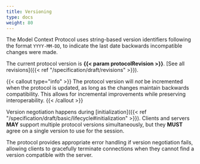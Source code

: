 ```yaml
---
title: Versioning
type: docs
weight: 80
---
```


The Model Context Protocol uses string-based version identifiers following the format `YYYY-MM-DD`, to indicate the last date backwards incompatible changes were made.

The current protocol version is **{{< param protocolRevision >}}**. [See all revisions]({{< ref "/specification/draft/revisions" >}}).

{{< callout type="info" >}}
  The protocol version will _not_ be incremented when the protocol is updated, as long as the changes maintain backwards compatibility. This allows for incremental improvements while preserving interoperability.
{{< /callout >}}

Version negotiation happens during [initialization]({{< ref "/specification/draft/basic/lifecycle#initialization" >}}). Clients and servers **MAY** support multiple protocol versions simultaneously, but they **MUST** agree on a single version to use for the session.

The protocol provides appropriate error handling if version negotiation fails, allowing clients to gracefully terminate connections when they cannot find a version compatible with the server.
